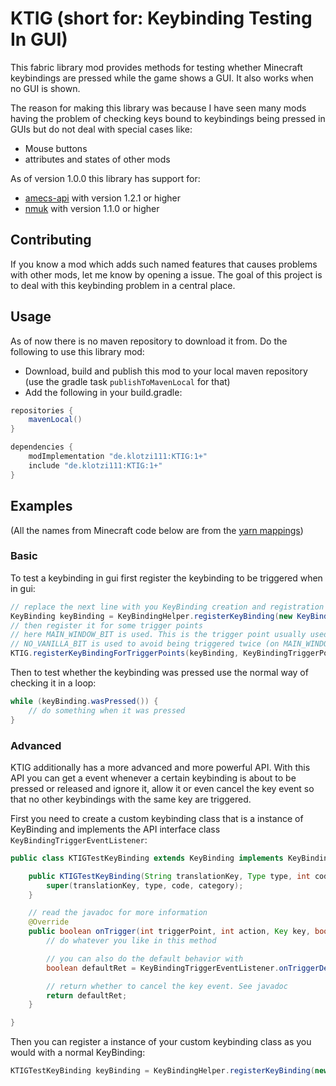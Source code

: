 # KTIG (short for: Keybinding Testing In GUI)

This fabric library mod provides methods for testing whether Minecraft keybindings are pressed while the game shows a GUI. It also works when no GUI is shown.

The reason for making this library was because I have seen many mods having the problem of checking keys bound to keybindings being pressed in GUIs but do not deal with special cases like:
 - Mouse buttons
 - attributes and states of other mods

As of version 1.0.0 this library has support for:
 - [amecs-api](https://github.com/Siphalor/amecs-api "amecs-api on GitHub") with version 1.2.1 or higher
 - [nmuk](https://github.com/Siphalor/nmuk "nmuk on GitHub") with version 1.1.0 or higher

## Contributing
If you know a mod which adds such named features that causes problems with other mods, let me know by opening a issue.
The goal of this project is to deal with this keybinding problem in a central place.

## Usage
As of now there is no maven repository to download it from.
Do the following to use this library mod:
 - Download, build and publish this mod to your local maven repository (use the gradle task `publishToMavenLocal` for that)
 - Add the following in your build.gradle:
 
```groovy
repositories {
    mavenLocal()
}

dependencies {
    modImplementation "de.klotzi111:KTIG:1+"
    include "de.klotzi111:KTIG:1+"
}
```

## Examples
(All the names from Minecraft code below are from the [yarn mappings](https://github.com/FabricMC/yarn "yarn on GitHub"))

### Basic
To test a keybinding in gui first register the keybinding to be triggered when in gui:

```Java
// replace the next line with you KeyBinding creation and registration
KeyBinding keyBinding = KeyBindingHelper.registerKeyBinding(new KeyBinding("key.MOD.NAME", InputUtil.Type.KEYSYM, GLFW.GLFW_KEY_UNKNOWN, "key.category.MOD"));
// then register it for some trigger points
// here MAIN_WINDOW_BIT is used. This is the trigger point usually used when you want to receive all key events in all guis
// NO_VANILLA_BIT is used to avoid being triggered twice (on MAIN_WINDOW_BIT and on vanilla trigger) when there is no gui currently shown
KTIG.registerKeyBindingForTriggerPoints(keyBinding, KeyBindingTriggerPoints.MAIN_WINDOW_BIT | KeyBindingTriggerPoints.NO_VANILLA_BIT);
```

Then to test whether the keybinding was pressed use the normal way of checking it in a loop:

```Java
while (keyBinding.wasPressed()) {
	// do something when it was pressed
}
```

### Advanced
KTIG additionally has a more advanced and more powerful API. With this API you can get a event whenever a certain keybinding is about to be pressed or released and ignore it, allow it or even cancel the key event so that no other keybindings with the same key are triggered.

First you need to create a custom keybinding class that is a instance of KeyBinding and implements the API interface class `KeyBindingTriggerEventListener`:

```Java
public class KTIGTestKeyBinding extends KeyBinding implements KeyBindingTriggerEventListener {

	public KTIGTestKeyBinding(String translationKey, Type type, int code, String category) {
		super(translationKey, type, code, category);
	}

	// read the javadoc for more information
	@Override
	public boolean onTrigger(int triggerPoint, int action, Key key, boolean keyConsumed) {
		// do whatever you like in this method

		// you can also do the default behavior with
		boolean defaultRet = KeyBindingTriggerEventListener.onTriggerDefaultKeyBinding(this, triggerPoint, action, key, keyConsumed);

		// return whether to cancel the key event. See javadoc
		return defaultRet;
	}

}
```

Then you can register a instance of your custom keybinding class as you would with a normal KeyBinding:

```Java
KTIGTestKeyBinding keyBinding = KeyBindingHelper.registerKeyBinding(new KTIGTestKeyBinding("key.MOD.NAME", InputUtil.Type.KEYSYM, GLFW.GLFW_KEY_UNKNOWN, "key.category.MOD"));

```